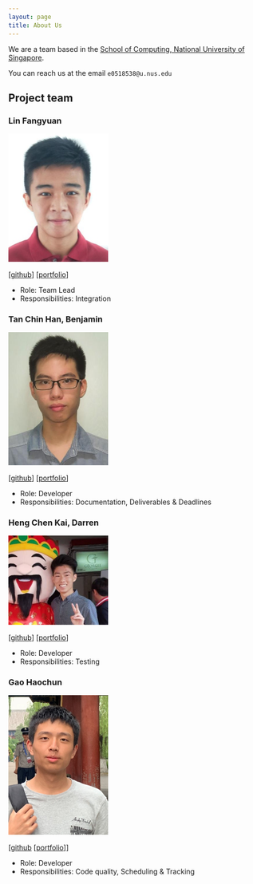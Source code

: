 ```yaml
---
layout: page
title: About Us
---
```


We are a team based in the [School of Computing, National University of Singapore](http://www.comp.nus.edu.sg).

You can reach us at the email `e0518538@u.nus.edu`

## Project team

### Lin Fangyuan

<img src="images/lmaoboxhack.png" width="200px">

[[github](https://github.com/lmaoboxhack)]
[[portfolio](team/lmaoboxhack.md)]

* Role: Team Lead
* Responsibilities: Integration

### Tan Chin Han, Benjamin

<img src="images/benjamintan99.png" width="200px">

[[github](http://github.com/BenjaminTan99)] [[portfolio](team/benjamintan99.md)]

* Role: Developer
* Responsibilities: Documentation, Deliverables & Deadlines


### Heng Chen Kai, Darren

<img src="images/darren2pro.png" width="200px">

[[github](http://github.com/darren2pro)] [[portfolio](team/darren2pro.md)]

* Role: Developer
* Responsibilities: Testing


### Gao Haochun

<img src="images/harry-gao-h.png" width="200px">

[[github](http://github.com/harry-gao-h) [[portfolio](team/harry-gao-h.md)]]

* Role: Developer
* Responsibilities: Code quality, Scheduling & Tracking
